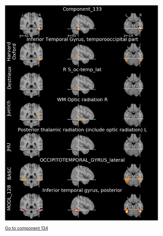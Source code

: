 


![133](preliminary/133.jpg "Component 133")

[Go to component 134](https://parietal-inria.github.io/MODL_atlas/1024/134 "Component 134")